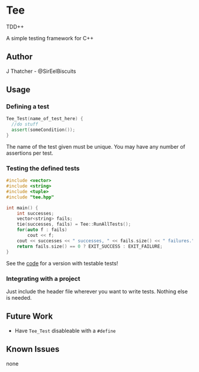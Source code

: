 Tee
===

TDD++

A simple testing framework for C++

Author
------

J Thatcher - @SirEelBiscuits

Usage
-----

### Defining a test

```cpp
Tee_Test(name_of_test_here) {
  //do stuff
  assert(someCondition());
}
```

The name of the test given must be unique. You may have any number of assertions per test.

### Testing the defined tests

```cpp
#include <vector>
#include <string>
#include <tuple>
#include "tee.hpp"

int main() {
	int successes;
	vector<string> fails;
	tie(successes, fails) = Tee::RunAllTests();
	for(auto f : fails)
		cout << f;
	cout << successes << " successes, " << fails.size() << " failures." << endl;
	return fails.size() == 0 ? EXIT_SUCCESS : EXIT_FAILURE;
}

```

See the [code](main.cpp) for a version with testable tests!

### Integrating with a project

Just include the header file wherever you want to write tests. Nothing else is needed.

Future Work
-----------

- Have `Tee_Test` disableable with a `#define`

Known Issues
------------

none
